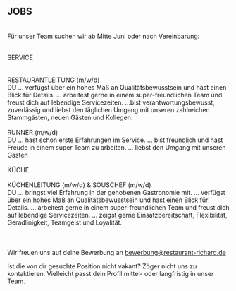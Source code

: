 ## JOBS

<br>
Für unser Team suchen wir ab Mitte Juni oder nach Vereinbarung: <br>
<br>

SERVICE<br>
<br>   
RESTAURANTLEITUNG (m/w/d) <br>
DU … verfügst über ein hohes Maß an Qualitätsbewusstsein und hast einen Blick für Details.
… arbeitest gerne in einem super-freundlichen Team und freust dich auf lebendige Servicezeiten.
...bist verantwortungsbewusst, zuverlässig und liebst den täglichen Umgang mit unseren zahlreichen Stammgästen, neuen Gästen und Kollegen.
<br>
<br>
RUNNER (m/w/d)<br>
DU … hast schon erste Erfahrungen im Service.
… bist freundlich und hast Freude in einem super Team zu arbeiten. 
… liebst den Umgang mit unseren Gästen
<br>
<br>
KÜCHE<br>
<br>
KÜCHENLEITUNG (m/w/d) & SOUSCHEF (m/w/d)<br>
DU … bringst viel Erfahrung in der gehobenen Gastronomie mit.
… verfügst über ein hohes Maß an Qualitätsbewusstsein und hast einen Blick für Details.
… arbeitest gerne in einem super-freundlichen Team und freust dich auf lebendige Servicezeiten.
… zeigst gerne Einsatzbereitschaft, Flexibilität, Geradlinigkeit, Teamgeist und Loyalität.
<br>
<br>
<br>
<br>
Wir freuen uns auf deine Bewerbung an <u>[bewerbung@restaurant-richard.de](mailto:bewerbung@restaurant-richard.de)</u> <br>

Ist die von dir gesuchte Position nicht vakant? Zöger nicht uns zu kontaktieren. Vielleicht passt dein Profil mittel- oder langfristig in unser Team.
<br>
<br> 

